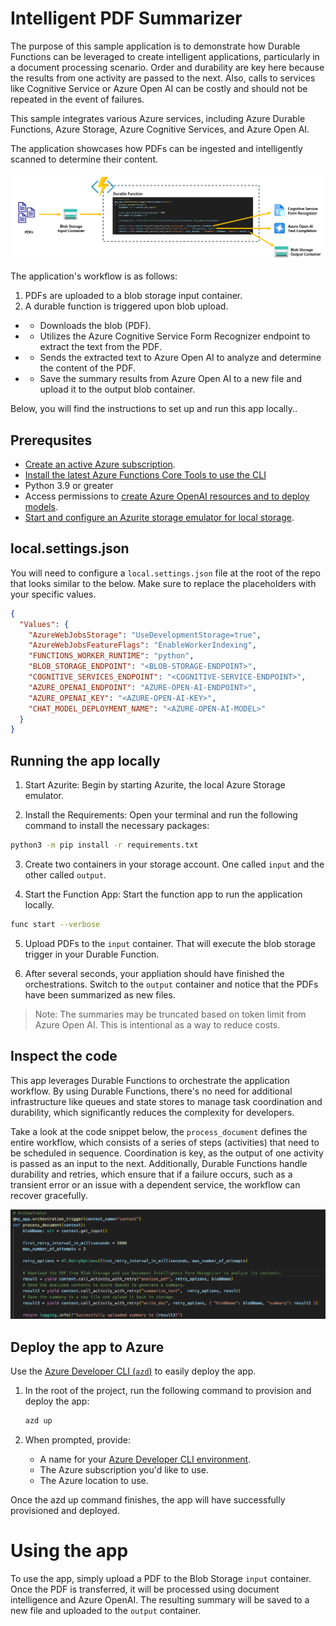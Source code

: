 # Intelligent PDF Summarizer
The purpose of this sample application is to demonstrate how Durable Functions can be leveraged to create intelligent applications, particularly in a document processing scenario. Order and durability are key here because the results from one activity are passed to the next. Also, calls to services like Cognitive Service or Azure Open AI can be costly and should not be repeated in the event of failures.

This sample integrates various Azure services, including Azure Durable Functions, Azure Storage, Azure Cognitive Services, and Azure Open AI.

The application showcases how PDFs can be ingested and intelligently scanned to determine their content.

![Architecture Diagram](./media/architecture_v2.png)

The application's workflow is as follows:
1.	PDFs are uploaded to a blob storage input container.
2.	A durable function is triggered upon blob upload.
- - Downloads the blob (PDF).
- - Utilizes the Azure Cognitive Service Form Recognizer endpoint to extract the text from the PDF.
- - Sends the extracted text to Azure Open AI to analyze and determine the content of the PDF.
- - Save the summary results from Azure Open AI to a new file and upload it to the output blob container.

Below, you will find the instructions to set up and run this app locally..

## Prerequsites
- [Create an active Azure subscription](https://learn.microsoft.com/en-us/azure/guides/developer/azure-developer-guide#understanding-accounts-subscriptions-and-billing).
- [Install the latest Azure Functions Core Tools to use the CLI](https://learn.microsoft.com/en-us/azure/azure-functions/functions-run-local)
- Python 3.9 or greater
- Access permissions to [create Azure OpenAI resources and to deploy models](https://learn.microsoft.com/en-us/azure/ai-services/openai/how-to/role-based-access-control).
- [Start and configure an Azurite storage emulator for local storage](https://learn.microsoft.com/azure/storage/common/storage-use-azurite).

## local.settings.json
You will need to configure a `local.settings.json` file at the root of the repo that looks similar to the below. Make sure to replace the placeholders with your specific values.

```json
{
  "Values": {
    "AzureWebJobsStorage": "UseDevelopmentStorage=true",
    "AzureWebJobsFeatureFlags": "EnableWorkerIndexing",
    "FUNCTIONS_WORKER_RUNTIME": "python",
    "BLOB_STORAGE_ENDPOINT": "<BLOB-STORAGE-ENDPOINT>",
    "COGNITIVE_SERVICES_ENDPOINT": "<COGNITIVE-SERVICE-ENDPOINT>",
    "AZURE_OPENAI_ENDPOINT": "AZURE-OPEN-AI-ENDPOINT>",
    "AZURE_OPENAI_KEY": "<AZURE-OPEN-AI-KEY>",
    "CHAT_MODEL_DEPLOYMENT_NAME": "<AZURE-OPEN-AI-MODEL>"
  }
}
```

## Running the app locally
1. Start Azurite: Begin by starting Azurite, the local Azure Storage emulator.

2. Install the Requirements: Open your terminal and run the following command to install the necessary packages:

```bash
python3 -m pip install -r requirements.txt
```
3. Create two containers in your storage account. One called `input` and the other called `output`. 

4. Start the Function App: Start the function app to run the application locally.

```bash
func start --verbose
```

5. Upload PDFs to the `input` container. That will execute the blob storage trigger in your Durable Function.

6. After several seconds, your appliation should have finished the orchestrations. Switch to the `output` container and notice that the PDFs have been summarized as new files. 

>Note: The summaries may be truncated based on token limit from Azure Open AI. This is intentional as a way to reduce costs. 

## Inspect the code
This app leverages Durable Functions to orchestrate the application workflow. By using Durable Functions, there's no need for additional infrastructure like queues and state stores to manage task coordination and durability, which significantly reduces the complexity for developers. 

Take a look at the code snippet below, the `process_document` defines the entire workflow, which consists of a series of steps (activities) that need to be scheduled in sequence. Coordination is key, as the output of one activity is passed as an input to the next. Additionally, Durable Functions handle durability and retries, which ensure that if a failure occurs, such as a transient error or an issue with a dependent service, the workflow can recover gracefully.

![Orchestration Code](./media/code.png)

## Deploy the app to Azure

Use the [Azure Developer CLI (`azd`)](https://aka.ms/azd) to easily deploy the app. 

1. In the root of the project, run the following command to provision and deploy the app:

    ```bash
    azd up
    ```

1. When prompted, provide:
   - A name for your [Azure Developer CLI environment](https://learn.microsoft.com/en-us/azure/developer/azure-developer-cli/faq#what-is-an-environment-name).
   - The Azure subscription you'd like to use.
   - The Azure location to use.

Once the azd up command finishes, the app will have successfully provisioned and deployed. 

# Using the app
To use the app, simply upload a PDF to the Blob Storage `input` container. Once the PDF is transferred, it will be processed using document intelligence and Azure OpenAI. The resulting summary will be saved to a new file and uploaded to the `output` container.
